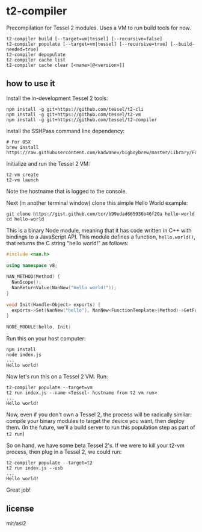 # t2-compiler

Precompilation for Tessel 2 modules. Uses a VM to run build tools for now.

```
t2-compiler build [--target=vm|tessel] [--recursive=false]
t2-compiler populate [--target=vm|tessel] [--recursive=true] [--build-needed=true]
t2-compiler depopulate
t2-compiler cache list
t2-compiler cache clear [<name>[@<version>]]
```

## how to use it

Install the in-development Tessel 2 tools:

```
npm install -g git+https://github.com/tessel/t2-cli
npm install -g git+https://github.com/tessel/t2-vm
npm install -g git+https://github.com/tessel/t2-compiler
```

Install the SSHPass command line dependency:

```
# For OSX
brew install https://raw.githubusercontent.com/kadwanev/bigboybrew/master/Library/Formula/sshpass.rb
```

Initialize and run the Tessel 2 VM:

```
t2-vm create
t2-vm launch
```

Note the hostname that is logged to the console.

Next (in another terminal window) clone this simple Hello World example:

```
git clone https://gist.github.com/tcr/b99edad665936b46f20a hello-world
cd hello-world
```

This is a binary Node module, meaning that it has code written in C++ with bindings to a JavaScript API. This module defines a function, `hello.world()`, that returns the C string "hello world!" as follows:

```cc
#include <nan.h>
 
using namespace v8;
 
NAN_METHOD(Method) {
  NanScope();
  NanReturnValue(NanNew("Hello world!"));
}
 
void Init(Handle<Object> exports) {
  exports->Set(NanNew("hello"), NanNew<FunctionTemplate>(Method)->GetFunction());
}
 
NODE_MODULE(hello, Init)
```

Run this on your host computer:

```
npm install
node index.js
...
Hello world!
```

Now let's run this on a Tessel 2 VM. Run:

```
t2-compiler populate --target=vm
t2 run index.js --name <Tessel- hostname from t2 vm run>
...
Hello world!
```

Now, even if you don't own a Tessel 2, the process will be radically similar: compile your binary modules to target the device you want, then deploy them. (In the future, we'll a build server to run this population step as part of `t2 run`)

So on hand, we have some beta Tessel 2's. If we were to kill your t2-vm process, then plug in a Tessel 2, we could run:

```
t2-compiler populate --target=t2
t2 run index.js --usb
...
Hello world!
```

Great job!

## license

mit/asl2
